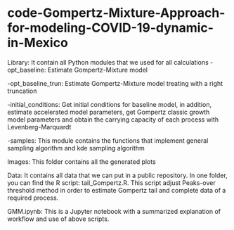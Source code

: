 # code-Gompertz-Mixture-Approach-for-modeling-COVID-19-dynamic-in-Mexico

Library: It contain all Python modules that we used for all calculations
-opt_baseline: Estimate Gompertz-Mixture model

-opt_baseline_trun: Estimate Gompertz-Mixture model treating with a right truncation

-initial_conditions: Get initial conditions for baseline model, in addition, estimate accelerated model parameters, get Gompertz classic growth model parameters
and obtain the carrying capacity of each process with Levenberg-Marquardt

-samples: This module contains the functions that implement general sampling algorithm and kde sampling algorithm

Images: This folder contains all the generated plots

Data: It contains all data that we can put in a public repository. In one folder, you can find the R script: tail_Gompertz.R. This script adjust Peaks-over
threshold method in order to estimate Gompertz tail and complete data of a required process. 

GMM.ipynb: This is a Jupyter notebook with a summarized explanation of workflow and use of above scripts.